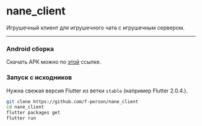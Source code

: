 # nane_client
Игрушечный клиент для игрушечного чата с игрушечным сервером. 

---

### Android сборка
Скачать APK можно по [этой](https://github.com/f-person/nane_client/releases/download/v1.3/app-release.apk) ссылке.

### Запуск с исходников
Нужна свежая версия Flutter из ветки `stable` (например Flutter 2.0.4.).

```bash
git clone https://github.com/f-person/nane_client
cd nane_client
flutter packages get
flutter run
```
